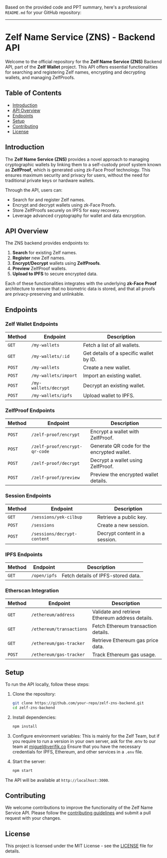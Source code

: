 Based on the provided code and PPT summary, here's a professional `README.md` for your GitHub repository:

---

# Zelf Name Service (ZNS) - Backend API

Welcome to the official repository for the **Zelf Name Service (ZNS)** Backend API, part of the **Zelf Wallet** project. This API offers essential functionalities for searching and registering Zelf names, encrypting and decrypting wallets, and managing ZelfProofs.

## Table of Contents
- [Introduction](#introduction)
- [API Overview](#api-overview)
- [Endpoints](#endpoints)
- [Setup](#setup)
- [Contributing](#contributing)
- [License](#license)

## Introduction

The **Zelf Name Service (ZNS)** provides a novel approach to managing cryptographic wallets by linking them to a self-custody proof system known as **ZelfProof**, which is generated using zk-Face Proof technology. This ensures maximum security and privacy for users, without the need for traditional private keys or hardware wallets.

Through the API, users can:
- Search for and register Zelf names.
- Encrypt and decrypt wallets using zk-Face Proofs.
- Store ZelfProofs securely on IPFS for easy recovery.
- Leverage advanced cryptography for wallet and data encryption.

## API Overview

The ZNS backend provides endpoints to:
1. **Search** for existing Zelf names.
2. **Register** new Zelf names.
3. **Encrypt/Decrypt** wallets using **ZelfProofs**.
4. **Preview** ZelfProof wallets.
5. **Upload to IPFS** to secure encrypted data.

Each of these functionalities integrates with the underlying **zk-Face Proof** architecture to ensure that no biometric data is stored, and that all proofs are privacy-preserving and unlinkable.

## Endpoints

### **Zelf Wallet Endpoints**

| Method | Endpoint                | Description                                |
|--------|-------------------------|--------------------------------------------|
| `GET`  | `/my-wallets`            | Fetch a list of all wallets.               |
| `GET`  | `/my-wallets/:id`        | Get details of a specific wallet by ID.    |
| `POST` | `/my-wallets`            | Create a new wallet.                       |
| `POST` | `/my-wallets/import`     | Import an existing wallet.                 |
| `POST` | `/my-wallets/decrypt`    | Decrypt an existing wallet.                |
| `POST` | `/my-wallets/ipfs`       | Upload wallet to IPFS.                     |

### **ZelfProof Endpoints**

| Method | Endpoint                          | Description                                        |
|--------|-----------------------------------|----------------------------------------------------|
| `POST` | `/zelf-proof/encrypt`             | Encrypt a wallet with ZelfProof.                   |
| `POST` | `/zelf-proof/encrypt-qr-code`     | Generate QR code for the encrypted wallet.         |
| `POST` | `/zelf-proof/decrypt`             | Decrypt a wallet using ZelfProof.                  |
| `POST` | `/zelf-proof/preview`             | Preview the encrypted wallet details.              |

### **Session Endpoints**

| Method | Endpoint                          | Description                                        |
|--------|-----------------------------------|----------------------------------------------------|
| `GET`  | `/sessions/yek-cilbup`            | Retrieve a public key.                             |
| `POST` | `/sessions`                       | Create a new session.                              |
| `POST` | `/sessions/decrypt-content`       | Decrypt content in a session.                      |

### **IPFS Endpoints**

| Method | Endpoint                          | Description                                        |
|--------|-----------------------------------|----------------------------------------------------|
| `GET`  | `/open/ipfs`                      | Fetch details of IPFS-stored data.                 |

### **Etherscan Integration**

| Method | Endpoint                          | Description                                        |
|--------|-----------------------------------|----------------------------------------------------|
| `GET`  | `/ethereum/address`               | Validate and retrieve Ethereum address details.    |
| `GET`  | `/ethereum/transactions`          | Fetch Ethereum transaction details.                |
| `GET`  | `/ethereum/gas-tracker`           | Retrieve Ethereum gas price data.                  |
| `POST` | `/ethereum/gas-tracker`           | Track Ethereum gas usage.                          |

## Setup

To run the API locally, follow these steps:

1. Clone the repository:
   ```bash
   git clone https://github.com/your-repo/zelf-zns-backend.git
   cd zelf-zns-backend
   ```

2. Install dependencies:
   ```bash
   npm install
   ```

3. Configure environment variables:
   This is mainly for the Zelf Team, but if you require to run a version in your own server, ask for the .env to our team at miguel@verifik.co
   Ensure that you have the necessary credentials for IPFS, Ethereum, and other services in a `.env` file.

4. Start the server:
   ```bash
   npm start
   ```

The API will be available at `http://localhost:3000`.

## Contributing

We welcome contributions to improve the functionality of the Zelf Name Service API. Please follow the [contributing guidelines](CONTRIBUTING.md) and submit a pull request with your changes.

## License

This project is licensed under the MIT License - see the [LICENSE](LICENSE) file for details.

